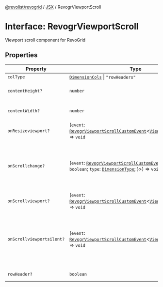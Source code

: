 [@revolist/revogrid](README.md) / [JSX](Namespace.JSX.md) / RevogrViewportScroll

# Interface: RevogrViewportScroll

Viewport scroll component for RevoGrid

## Properties

| Property | Type | Description | Defined in |
| ------ | ------ | ------ | ------ |
| `colType` | [`DimensionCols`](TypeAlias.DimensionCols.md) \| `"rowHeaders"` | - | [src/components.d.ts:2122](https://github.com/revolist/revogrid/blob/25ca3c23eae2ed21be1e6ef1fe2d086a3aef0cb1/src/components.d.ts#L2122) |
| `contentHeight?` | `number` | Height of inner content | [src/components.d.ts:2126](https://github.com/revolist/revogrid/blob/25ca3c23eae2ed21be1e6ef1fe2d086a3aef0cb1/src/components.d.ts#L2126) |
| `contentWidth?` | `number` | Width of inner content | [src/components.d.ts:2130](https://github.com/revolist/revogrid/blob/25ca3c23eae2ed21be1e6ef1fe2d086a3aef0cb1/src/components.d.ts#L2130) |
| `onResizeviewport?` | (`event`: [`RevogrViewportScrollCustomEvent`](Interface.RevogrViewportScrollCustomEvent.md)\<[`ViewPortResizeEvent`](TypeAlias.ViewPortResizeEvent.md)\>) => `void` | Viewport resize | [src/components.d.ts:2134](https://github.com/revolist/revogrid/blob/25ca3c23eae2ed21be1e6ef1fe2d086a3aef0cb1/src/components.d.ts#L2134) |
| `onScrollchange?` | (`event`: [`RevogrViewportScrollCustomEvent`](Interface.RevogrViewportScrollCustomEvent.md)\<\{ `hasScroll`: `boolean`; `type`: [`DimensionType`](TypeAlias.DimensionType.md); \}\>) => `void` | Triggered on scroll change, can be used to get information about scroll visibility | [src/components.d.ts:2138](https://github.com/revolist/revogrid/blob/25ca3c23eae2ed21be1e6ef1fe2d086a3aef0cb1/src/components.d.ts#L2138) |
| `onScrollviewport?` | (`event`: [`RevogrViewportScrollCustomEvent`](Interface.RevogrViewportScrollCustomEvent.md)\<[`ViewPortScrollEvent`](TypeAlias.ViewPortScrollEvent.md)\>) => `void` | Before scroll event | [src/components.d.ts:2145](https://github.com/revolist/revogrid/blob/25ca3c23eae2ed21be1e6ef1fe2d086a3aef0cb1/src/components.d.ts#L2145) |
| `onScrollviewportsilent?` | (`event`: [`RevogrViewportScrollCustomEvent`](Interface.RevogrViewportScrollCustomEvent.md)\<[`ViewPortScrollEvent`](TypeAlias.ViewPortScrollEvent.md)\>) => `void` | Silently scroll to coordinate Made to align negative coordinates for mobile devices | [src/components.d.ts:2149](https://github.com/revolist/revogrid/blob/25ca3c23eae2ed21be1e6ef1fe2d086a3aef0cb1/src/components.d.ts#L2149) |
| `rowHeader?` | `boolean` | Enable row header | [src/components.d.ts:2153](https://github.com/revolist/revogrid/blob/25ca3c23eae2ed21be1e6ef1fe2d086a3aef0cb1/src/components.d.ts#L2153) |
